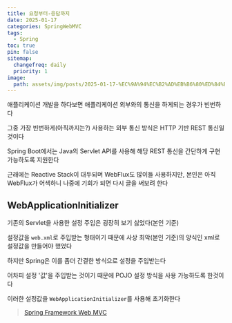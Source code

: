```yaml
---
title: 요청부터-응답까지
date: 2025-01-17
categories: SpringWebMVC
tags:
  - Spring
toc: true
pin: false
sitemap:
  changefreq: daily
  priority: 1
image:
  path: assets/img/posts/2025-01-17-%EC%9A%94%EC%B2%AD%EB%B6%80%ED%84%B0-%EC%9D%91%EB%8B%B5%EA%B9%8C%EC%A7%80/0443b2f15c4893c5436632ed1194e4d3_MD5.jpeg
---
```


애플리케이션 개발을 하다보면 애플리케이션 외부와의 통신을 하게되는 경우가 빈번하다

  

그중 가장 빈번하게(아직까지는?) 사용하는 외부 통신 방식은 HTTP 기반 REST 통신일것이다

Spring Boot에서는 Java의 Servlet API를 사용해 해당 REST 통신을 간단하게 구현 가능하도록 지원한다

근래에는 Reactive Stack이 대두되며 WebFlux도 많이들 사용하지만, 본인은 아직 WebFlux가 어색하니 나중에 기회가 되면 다시 글을 써보려 한다

## WebApplicationInitializer
기존의 Servlet을 사용한 설정 주입은 굉장히 보기 싫었다(본인 기준)

설정값을 `web.xml`로 주입받는 형태이기 때문에 사상 최악(본인 기준)의 양식인 xml로 설정값을 만들어야 했었다

하지만 Spring은 이를 좀더 간결한 방식으로 설정을 주입받는다

어차피 설정 '값'을 주입받는 것이기 때문에 POJO 설정 방식을 사용 가능하도록 한것이다

이러한 설정값을 `WebApplicationInitializer`를 사용해 초기화한다

> [Spring Framework Web MVC](https://docs.spring.io/spring-framework/reference/web/webmvc.html)

<script src="https://giscus.app/client.js"
        data-repo="YeaChan05/YeaChan05.github.io"
        data-repo-id="R_kgDONnXleQ"
        data-category="Announcements"
        data-category-id="DIC_kwDONnXlec4Cl2a5"
        data-mapping="pathname"
        data-strict="0"
        data-reactions-enabled="1"
        data-emit-metadata="0"
        data-input-position="bottom"
        data-theme="preferred_color_scheme"
        data-lang="ko"
        crossorigin="anonymous"
        async>
</script>